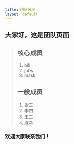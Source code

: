 ```yaml
---
title: 团队风采
layout: default
---
```


## 大家好，这是团队页面

> ## 核心成员
  > 1. bill
  > 2. jobs
  > 3. mask
> ## 一般成员
  > 1. 张三
  > 2. 李四
  > 3. 王二
  > 4. 麻子


### 欢迎大家联系我们！